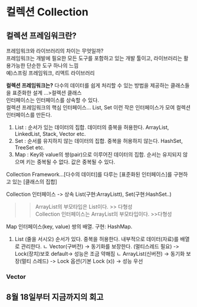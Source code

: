 # 컬렉션 Collection  
## 컬렉션 프레임워크란?  
프레임워크와 라이브러리의 차이는 무엇일까?  
프레임워크는 개발에 필요한 모든 도구를 포함하고 있는 개발 툴이고, 라이브러리는 활용가능한 단순한 도구 하나의 느낌  
예)스프링 프레임워크, 리액트 라이브러리  

**컬렉션 프레임워크는?** 
다수의 데이터를 쉽게 처리할 수 있는 방법을 제공하는 클래스들을 표준화한 설계  ...>컬렉션 클래스  
인터페이스는 인터페이스를 상속할 수 있다.  
컬렉션 프레임워크의 핵심 인터페이스... List, Set 이런 작은 인터페이스가 모여 컬렉션 인터페이스를 만든다.  
1. List : 순서가 있는 데이터의 집합. 데이터의 중복을 허용한다. ArrayList, LinkedList, Stack, Vector etc.
2. Set : 순서를 유지하지 않는 데이터의 집합. 중복을 허용하지 않는다. HashSet, TreeSet etc.
3. Map : Key와 value의 쌍(pair)으로 이루어진 데이터의 집합. 순서는 유지되지 않으며 키는 중복될 수 없다. 값은 중복될 수 있다.

Collection Framework...[다수의 데이터]를 다루는 [표준화된 인터페이스]를 구현하고 있는 [클래스의 집합] 

Collection 인터페이스 -> 상속 List(구현:ArrayListt), Set(구현:HashSet..)

>>ArrayList의 부모타입은 List이다. >> 다형성  
>>Collection 인터페이스는 ArrayList의 부모타입이다. >>다형성  


Map 인터페이스(key, value) 쌍의 배열. 구현: HashMap.  

1. List (줄을 서시오) 순서가 있다. 중복을 허용한다. 내부적으로 데이터(자료)를 배열로 관리한다. 
   ㄴ Vector(구버전) -> 동기화를 보장한다. (멀티스레드 필요) -> Lock(장치)보호 default-> 성능은 조금 약해짐
   ㄴ ArrayList(신버전) -> 동기화 보장(멀티 스레드) -> Lock 옵션(기본 Lock (x)) -> 성능 우선
   

### Vector









## 8월 18일부터 지금까지의 회고  
